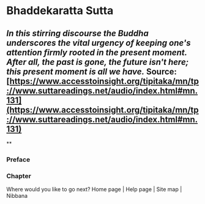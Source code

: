 # Bhaddekaratta Sutta
*In this stirring discourse the Buddha underscores the vital urgency of keeping one's attention firmly rooted in the present moment. After all, the past is gone, the future isn't here; this present moment is all we have.*
Source: [https://www.accesstoinsight.org/tipitaka/mn/tp://www.suttareadings.net/audio/index.html#mn.131](https://www.accesstoinsight.org/tipitaka/mn/tp://www.suttareadings.net/audio/index.html#mn.131)
---
**
### Preface
### Chapter
Where would you like to go next?
Home page
| Help page
| Site map
| Nibbana